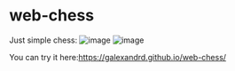 # web-chess

Just simple chess:
![image](https://user-images.githubusercontent.com/90176889/175778672-acfb00be-e122-4ec9-9692-9ab6f1e10bc3.png)
![image](https://user-images.githubusercontent.com/90176889/175779199-1e1deeb9-1818-41c6-8155-0f1fdd1f5585.png)

You can try it here:https://galexandrd.github.io/web-chess/
